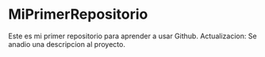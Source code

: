 # MiPrimerRepositorio
Este es mi primer repositorio para aprender a usar Github.
Actualizacion: Se anadio una descripcion al proyecto.
